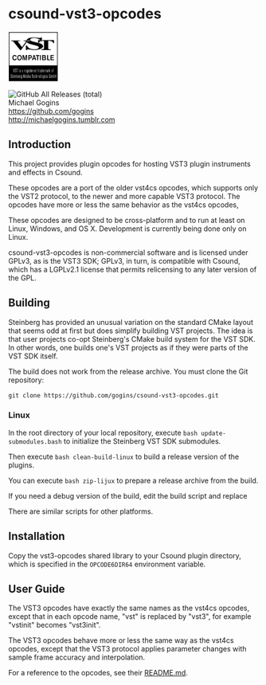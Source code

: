 # csound-vst3-opcodes

<img src="VST_Compatible_Logo_Steinberg_with_TM_negative.png" width="100" height="100" />

![GitHub All Releases (total)](https://img.shields.io/github/downloads/gogins/csound-vst3-opcodes/total.svg)<br>
Michael Gogins<br>
https://github.com/gogins<br>
http://michaelgogins.tumblr.com

## Introduction

This project provides plugin opcodes for hosting VST3 plugin instruments and 
effects in Csound.

These opcodes are a port of the older vst4cs opcodes, which supports only the 
VST2 protocol, to the newer and more capable VST3 protocol. The opcodes have 
more or less the same behavior as the vst4cs opcodes,

These opcodes are designed to be cross-platform and to run at least on Linux, 
Windows, and OS X. Development is currently being done only on Linux.

csound-vst3-opcodes is non-commercial software and is licensed under GPLv3, as 
is the VST3 SDK; GPLv3, in turn, is compatible with Csound, which has a 
LGPLv2.1 license that permits relicensing to any later version of the GPL.

## Building

Steinberg has provided an unusual variation on the standard CMake layout that 
seems odd at first but does simplify building VST projects. The idea is that 
user projects co-opt Steinberg's CMake build system for the VST SDK. In other 
words, one builds one's VST projects as if they were parts of the VST SDK 
itself.

The build does not work from the release archive. You must clone the Git 
repository:
```
git clone https://github.com/gogins/csound-vst3-opcodes.git
```

### Linux

In the root directory of your local repository, execute 
`bash update-submodules.bash` to initialize the Steinberg VST SDK submodules. 

Then execute `bash clean-build-linux` to build a release version of the 
plugins.

You can execute `bash zip-lijux` to prepare a release archive from the build.

If you need a debug version of the build, edit the build script and replace 





There are similar scripts for other platforms.

## Installation

Copy the vst3-opcodes shared library to your Csound plugin directory, which is 
specified in the `OPCODE6DIR64` environment variable.

## User Guide

The VST3 opcodes have exactly the same names as the vst4cs opcodes, except 
that in each opcode name, "vst" is replaced by "vst3", for example "vstinit" 
becomes "vst3init".

The VST3 opcodes behave more or less the same way as the vst4cs opcodes, except 
that the VST3 protocol applies parameter changes with sample frame accuracy 
and interpolation.

For a reference to the opcodes, see their [README.md](csound-vst3/vst3-opcodes/README.md).